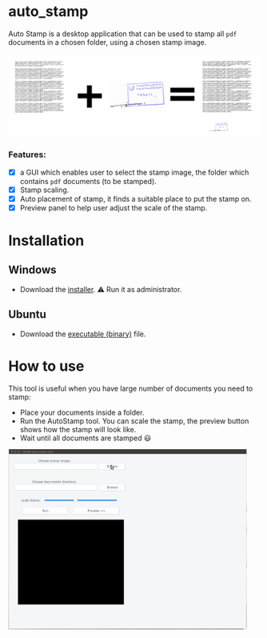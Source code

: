 # auto_stamp
Auto Stamp is a desktop application that can be used to stamp all `pdf` documents in a chosen folder, using a chosen stamp image.

<img src="doc/imgs/overview.png" alt="overview" style="zoom:50%;" />

### Features:

- [x] a GUI which enables user to select the stamp image, the folder which contains `pdf` documents (to be stamped).
- [x] Stamp scaling.
- [x] Auto placement of stamp, it finds a suitable place to put the stamp on.
- [x] Preview panel to help user adjust the scale of the stamp.

# Installation

## Windows

- Download the [installer](https://github.com/hasauino/auto_stamp/releases/download/v0.0.1/windows_installer.exe). :warning: Run it as administrator. 

## Ubuntu

- Download the [executable (binary)](https://github.com/hasauino/auto_stamp/releases/download/v0.0.1/auto_stamp_linux) file.

# How to use

This tool is useful when you have large number of documents you need to stamp:

- Place your documents inside a folder.
- Run the AutoStamp tool. You can scale the stamp, the preview button shows how the stamp will look like.
- Wait until all documents are stamped :smiley:

<img src="doc/imgs/howto.gif" alt="how to" style="zoom:50%;" />